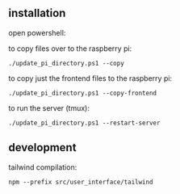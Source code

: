 ## installation

open powershell:

to copy files over to the raspberry pi:

```
./update_pi_directory.ps1 --copy
```

to copy just the frontend files to the raspberry pi:

```
./update_pi_directory.ps1 --copy-frontend
```

to run the server (tmux):

```
./update_pi_directory.ps1 --restart-server
```

## development

tailwind compilation:

```
npm --prefix src/user_interface/tailwind
```
